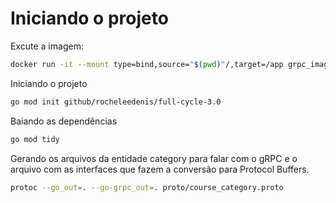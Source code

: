 # Iniciando o projeto

Excute a imagem:

```bash
docker run -it --mount type=bind,source="$(pwd)"/,target=/app grpc_image bash
```

Iniciando o projeto

```bash
go mod init github/rocheleedenis/full-cycle-3.0
```

Baiando as dependências

```bash
go mod tidy
```

Gerando os arquivos da entidade category para falar com o gRPC e o arquivo com as interfaces que fazem a conversão para Protocol Buffers.

```bash
protoc --go_out=. --go-grpc_out=. proto/course_category.proto
```

